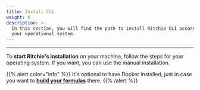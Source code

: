 ```yaml
---
title: Install Cli
weight: 6
description: >-
  In this section, you will find the path to install Ritchie CLI according to
  your operational system.
---
```


---

To **start Ritchie's installation** on your machine, follow the steps for your operating system. If you want, you can use the manual installation.









{{% alert color="info" %}}
It's optional to have Docker installed, just in case you want to [**build your formulas**](../../tutorials/formulas/build-a-formula.md) there. 
{{% /alert %}}
